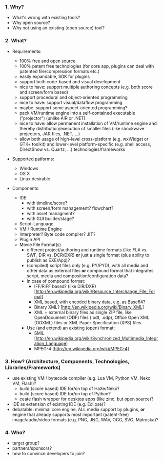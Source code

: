### 1. Why? ###
  * What's wrong with existing tools?
  * Why open source?
  * Why not using an existing (open source) tool?

### 2. What? ###
  * Requirements:
    * 100% free and open source
    * 100% patent free technologies (for core app, plugins can deal with patented file/compression formats etc.)
    * easily expandable, SDK for plugins
    * support both code-based and visual development
    * nice to have: support multiple authoring concepts (e.g. both score and screen/form based)
    * support procedural and object-oriented programming
    * nice to have: support visual/dataflow programming
    * maybe: support some aspect-oriented programming?
    * pack VM/runtime engine into a self-contained executable ("projector") (unlike AIR or .NET)
    * nice to have: allow permanent installation of VM/runtime engine and thereby distribution/execution of smaller files (like shockwave projectors, JAR files, .NET, ...)
    * allow both usage of high-level cross-platform (e.g. wxWidget or GTK+ toolkit) and lower-level platform-specific (e.g. shell access, DirectShow vs. Quartz, ...) technologies/frameworks

  * Supported patforms:
    * Windows
    * OS X
    * Linux desirable

  * Components:
    * IDE
      * with timeline/score?
      * with screen/form management? flowchart?
      * with asset managment?
      * with GUI builder/stage?
    * Script-Language
    * VM / Runtime Engine
    * Interpreter? Byte code compiler? JIT?
    * Plugin API
    * Movie File Format(s)
      * different project/authoring and runtime formats (like FLA vs. SWF, DIR vs. DCR/DXR) **or** just a single format (plus ability to publish as EXE/App)?
      * (compiled) script files only (e.g. PY/PYD), with all media and other data as external files **or** compound format that integrates script, media and composition/configuration data?
      * in case of compound format:
        * IFF/RIFF based? (like DIR/DXR) [http://en.wikipedia.org/wiki/Resource_Interchange_File_Format]
        * XML based, with encoded binary data, e.g. as Base64?
        * Binary XML? [http://en.wikipedia.org/wiki/Binary_XML]
        * XML + external binary files as single ZIP file, like OpenDocument (ODF) files (.odt, .odp), Office Open XML (OOXML) files or XML Paper Specification (XPS) files.
      * Use (and extend) an existing (open) format:
        * SMIL [http://en.wikipedia.org/wiki/Synchronized_Multimedia_Integration_Language]
        * MPEG-4 [http://en.wikipedia.org/wiki/MPEG-4]

### 3. How? (Architecture, Components, Technologies, Libraries/Frameworks) ###
  * use existing VM / bytecode compiler (e.g. Lua VM, Python VM, Neko VM, Flash)?
    * build (score based) IDE for/on top of HaXe/Neko?
    * build (score based) IDE for/on top of Python?
    * ceate flash wrapper for desktop apps (like zinc, but open source)?
  * IDE as extension of existing IDE (e.g. Eclipse)?
  * debatable: minimal core engine, ALL media support by plugins, **or** engine that already supports most important (patent-free) image/audio/video formats (e.g. PNG, JNG, WAV, OGG, SVG, Matroska)?

### 4. Who? ###
  * target group?
  * partners/sponsors?
  * how to convince developers to join?